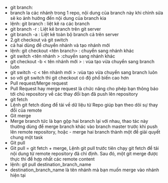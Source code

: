 - git branch:
- branch la các nhánh trong 1 repo, nội dung của branch này khi chỉnh sửa sẽ ko ảnh hưởng đến nội dung của branch kia
- lệnh: git branch : liệt kê ra các branch
- git branch -r : Liệt kê branch trên git server
- git branch -a : Liệt kê toàn bộ branch cả trên server
- 2.git checkout và git switch
- cả hai dùng để chuyển nhánh và tạo nhánh mới
- lệnh: git checkout <tên branch> : chuyển sang nhánh khác
- git switch <tên nhánh > :chuyển sang nhánh khác
- git checkout -b < tên nhánh mới > : vùa tạo vừa chuyển sang branch luôn
- git switch -c < tên nhánh mới > :vùa tạo vừa chuyển sang branch luôn
- so với git switch thì git checkout có độ phổ biến cao hơn
- Pull request/Merge request
- Pull Request hay merge request là chức năng cho phép bạn thông báo tới chủ repository về các thay đổi bạn đã push lên repository
- git fetch
- Lệnh git fetch dùng để tải về dữ liệu từ Repo giúp bạn theo dõi sự thay đổi của remote
- Git merge
- Merge branch tức là bạn gộp hai branch lại với nhau, thao tác này thường dùng để merge branch khác vào branch master trước khi push lên remote repository, hoặc - merge hai branch thành một để giải quyết chung một task
- Git pull
- Git pull = git fetch + merge, Lệnh git pull trước tiên chạy git fetch để tải nội dung từ remote repository đã chỉ định. Sau đó, một git merge được thực thi để hợp nhất các remote content
- lệnh: git pull destination_branch_name
- destination_branch_name là tên nhánh mà bạn muốn merge vào nhánh hiện tại

